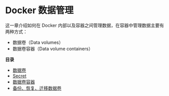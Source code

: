 # Docker 数据管理

这一章介绍如何在 Docker 内部以及容器之间管理数据，在容器中管理数据主要有两种方式：

* 数据卷（Data volumes）
* 数据卷容器（Data volume containers）

**目录**

* [数据卷](volume.html)
* [Secret](secret.html)
* [数据卷容器](container.html)
* [备份、恢复、迁移数据卷](management.html)
